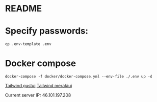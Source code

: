# README

# Specify passwords:
```
cp .env-template .env
```

# Docker compose
````
docker-compose -f docker/docker-compose.yml --env-file ./.env up -d
````
[Tailwind gustui](https://www.gustui.com/docs/application/elements/tables)
[Tailwind merakiui](https://merakiui.com/components/)


Current server IP: 46.101.197.208